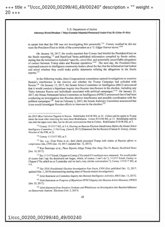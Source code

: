 +++
title = "1/ccc_00200_00299/40_49/00240"
description = ""
weight = 20
+++

<table style="border:2px solid black;max-width:800px;max-height:800px;" 
><tr><td>
<img class="center-fit-jpg"
src="/jpg_/jpg_mueller_report_searchable_240.jpg">
1/ccc_00200_00299/40_49/00240
</img></td></tr></table>

